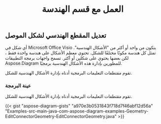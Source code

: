 ﻿---
title: العمل مع قسم الهندسة
type: docs
weight: 180
url: /ar/java/working-with-geometry-section/
---
## **تعديل المقطع الهندسي لشكل الموصل**
أي شكل في Microsoft Office Visio يتكون من واحد أو أكثر من "الأشكال الهندسية". تمثل كل هندسة مكونًا مختلفًا للشكل. تحتوي معظم الأشكال على هندسة واحدة فقط ، لكن بعضها يحتوي على شكلين أو أكثر. تسمح واجهات برمجة التطبيقات Aspose.Diagram للمطورين بإدارة هذه الأشكال الهندسية برمجيًا.

تقوم مقتطفات التعليمات البرمجية أدناه بإدارة الأشكال الهندسية للشكل.
### **عينة البرمجة**
تقوم مقتطفات التعليمات البرمجية أدناه بإدارة الأشكال الهندسية للشكل.

{{< gist "aspose-diagram-gists" "a970e3b0531843f718d7f46abf12d56a" "Examples-src-main-java-com-aspose-diagram-examples-Geometry-EditConnectorGeometry-EditConnectorGeometry.java" >}}
